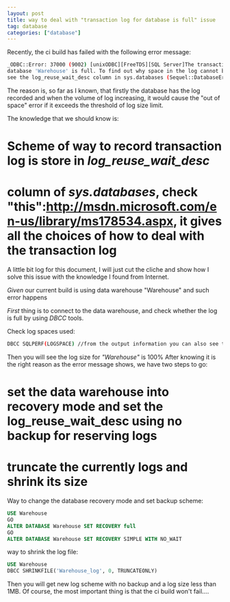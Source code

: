 ```yaml
---
layout: post
title: way to deal with "transaction log for database is full" issue
tag: database
categories: ["database"]
---
```


Recently, the ci build has failed with the following error message:

``` bash
_ODBC::Error: 37000 (9002) [unixODBC][FreeTDS][SQL Server]The transaction log for
database 'Warehouse' is full. To find out why space in the log cannot be reused,
see the log_reuse_wait_desc column in sys.databases (Sequel::DatabaseError)_*%
```

The reason is, so far as I known, that firstly the database has the log recorded
and when the volume of log increasing, it would cause the "out of space" error
if it exceeds the threshold of log size limit.


The knowledge that we should know is:

   # Scheme of way to record transaction log is store in *log_reuse_wait_desc*
   # column of *sys.databases*, check "this":http://msdn.microsoft.com/en-us/library/ms178534.aspx, it gives all the choices of how to deal with the transaction log

A little bit log for this document, I will just cut the cliche and show how I
solve this issue with the knowledge I found from Internet.


*Given* our current build is using data warehouse "Warehouse" and such error happens

*First* thing is to connect to the data warehouse, and check whether the log is
full by using *DBCC* tools.

Check log spaces used:

``` bash
DBCC SQLPERF(LOGSPACE) //from the output information you can also see the log name of corresponding database
```

Then you will see the log size for *"Warehouse"* is 100%
After knowing it is the right reason as the error message shows, we have two steps to go:

# set the data warehouse into recovery mode and set the log_reuse_wait_desc using no backup for reserving logs
# truncate the currently logs and shrink its size

Way to change the database recovery mode and set backup scheme:

```sql
USE Warehouse
GO  
ALTER DATABASE Warehouse SET RECOVERY full  
GO
ALTER DATABASE Warehouse SET RECOVERY SIMPLE WITH NO_WAIT
```

way to shrink the log file:

``` sql
USE Warehouse
DBCC SHRINKFILE('Warehouse_log', 0, TRUNCATEONLY)
```

Then you will get new log scheme with no backup and a log size less than 1MB. Of
course, the most important thing is that the ci build won't fail....
